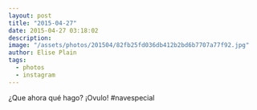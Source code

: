 ```yaml
---
layout: post
title: "2015-04-27"
date: 2015-04-27 03:18:02
description: 
image: "/assets/photos/201504/82fb25fd036db412b2bd6b7707a77f92.jpg"
author: Elise Plain
tags: 
  - photos
  - instagram
---
```


¿Que ahora qué hago? ¡Ovulo! #navespecial
<p></p>
